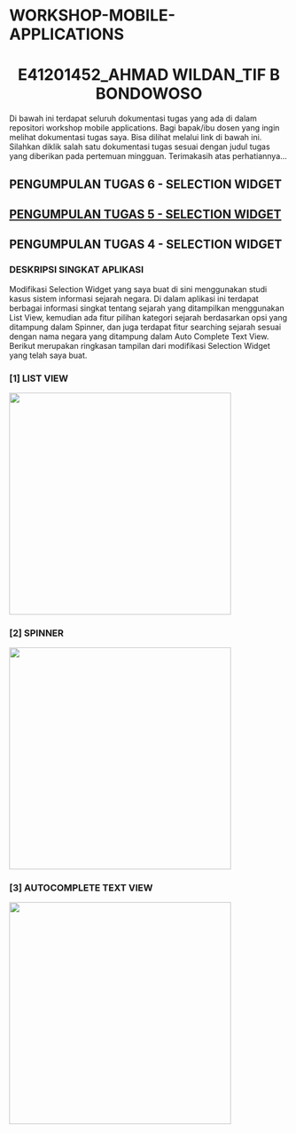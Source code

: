 # WORKSHOP-MOBILE-APPLICATIONS

<h1 align="center">E41201452_AHMAD WILDAN_TIF B BONDOWOSO</h1>
<p>Di bawah ini terdapat seluruh dokumentasi tugas yang ada di dalam repositori workshop mobile applications. Bagi bapak/ibu dosen yang ingin melihat dokumentasi tugas saya. Bisa dilihat melalui link di bawah ini. Silahkan diklik salah satu dokumentasi tugas sesuai dengan judul tugas yang diberikan pada pertemuan mingguan. Terimakasih atas perhatiannya...</p>
<h2>PENGUMPULAN TUGAS 6 - SELECTION WIDGET</h2>
<h2><a href="#pertemuan5">PENGUMPULAN TUGAS 5 - SELECTION WIDGET</a></h2>
<h2>PENGUMPULAN TUGAS 4 - SELECTION WIDGET</h2>
<h3>DESKRIPSI SINGKAT APLIKASI</h3>
Modifikasi Selection Widget yang saya buat di sini menggunakan studi kasus sistem informasi sejarah negara. Di dalam aplikasi ini terdapat berbagai informasi singkat tentang sejarah yang ditampilkan menggunakan List View, kemudian ada fitur pilihan kategori sejarah berdasarkan opsi yang ditampung dalam Spinner, dan juga terdapat fitur searching sejarah sesuai dengan nama negara yang ditampung dalam Auto Complete Text View. Berikut merupakan ringkasan tampilan dari modifikasi Selection Widget yang telah saya buat.
<h3>[1] LIST VIEW</h3>
<img src="https://user-images.githubusercontent.com/75109884/136318797-a6f296ca-82f3-4f5a-9d40-cbad1705b650.jpeg" width="400px">
<h3>[2] SPINNER</h3>
<img src="https://user-images.githubusercontent.com/75109884/136318828-433050b7-14f7-482c-a774-30dad89a5e16.jpeg" width="400px">
<div id="pertemuan5">
<h3>[3] AUTOCOMPLETE TEXT VIEW</h3>
<img src="https://user-images.githubusercontent.com/75109884/136318846-f284d900-92bb-4e2b-8d36-6604bf455c2a.jpeg" width="400px">
</div
